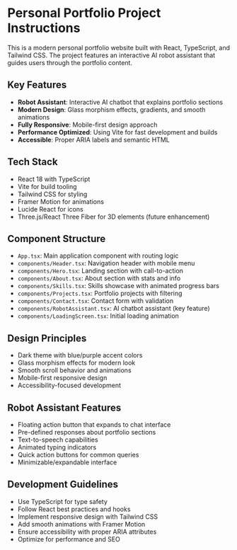 <!-- Use this file to provide workspace-specific custom instructions to Copilot. For more details, visit https://code.visualstudio.com/docs/copilot/copilot-customization#_use-a-githubcopilotinstructionsmd-file -->

# Personal Portfolio Project Instructions

This is a modern personal portfolio website built with React, TypeScript, and Tailwind CSS. The project features an interactive AI robot assistant that guides users through the portfolio content.

## Key Features
- **Robot Assistant**: Interactive AI chatbot that explains portfolio sections
- **Modern Design**: Glass morphism effects, gradients, and smooth animations
- **Fully Responsive**: Mobile-first design approach
- **Performance Optimized**: Using Vite for fast development and builds
- **Accessible**: Proper ARIA labels and semantic HTML

## Tech Stack
- React 18 with TypeScript
- Vite for build tooling
- Tailwind CSS for styling
- Framer Motion for animations
- Lucide React for icons
- Three.js/React Three Fiber for 3D elements (future enhancement)

## Component Structure
- `App.tsx`: Main application component with routing logic
- `components/Header.tsx`: Navigation header with mobile menu
- `components/Hero.tsx`: Landing section with call-to-action
- `components/About.tsx`: About section with stats and info
- `components/Skills.tsx`: Skills showcase with animated progress bars
- `components/Projects.tsx`: Portfolio projects with filtering
- `components/Contact.tsx`: Contact form with validation
- `components/RobotAssistant.tsx`: AI chatbot assistant (key feature)
- `components/LoadingScreen.tsx`: Initial loading animation

## Design Principles
- Dark theme with blue/purple accent colors
- Glass morphism effects for modern look
- Smooth scroll behavior and animations
- Mobile-first responsive design
- Accessibility-focused development

## Robot Assistant Features
- Floating action button that expands to chat interface
- Pre-defined responses about portfolio sections
- Text-to-speech capabilities
- Animated typing indicators
- Quick action buttons for common queries
- Minimizable/expandable interface

## Development Guidelines
- Use TypeScript for type safety
- Follow React best practices and hooks
- Implement responsive design with Tailwind CSS
- Add smooth animations with Framer Motion
- Ensure accessibility with proper ARIA attributes
- Optimize for performance and SEO
